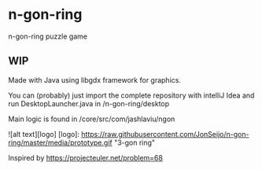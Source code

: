 # n-gon-ring
n-gon-ring puzzle game

## WIP

Made with Java using libgdx framework for graphics.

You can (probably) just import the complete repository with intelliJ Idea and run DesktopLauncher.java in /n-gon-ring/desktop 

Main logic is found in /core/src/com/jashlaviu/ngon

![alt text][logo]
[logo]: https://raw.githubusercontent.com/JonSeijo/n-gon-ring/master/media/prototype.gif "3-gon ring"


Inspired by https://projecteuler.net/problem=68
